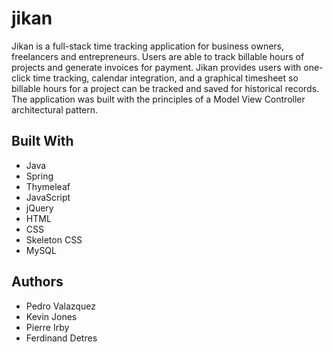 # jikan
Jikan is a full-stack time tracking application for business owners, freelancers and entrepreneurs. Users are able to track billable hours of projects and generate invoices for payment. 
Jikan provides users with one-click time tracking, calendar integration, and a graphical timesheet so billable hours for a project can be tracked and saved for historical records. The application was built with the principles of a Model View Controller architectural pattern.
<h2>Built With</h2>
<ul>
<li>Java</li>
<li>Spring</li>
<li>Thymeleaf</li>
<li>JavaScript</li>
<li>jQuery</li>
<li>HTML</li>
<li>CSS</li>
<li>Skeleton CSS</li>
<li>MySQL</li>
</ul>
<h2>Authors</h2>
<ul>
<li>Pedro Valazquez</li>
<li>Kevin Jones</li>
<li>Pierre Irby</li>
<li>Ferdinand Detres</li>
</ul>
